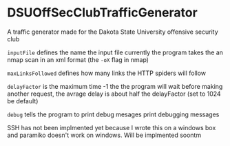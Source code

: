 # DSUOffSecClubTrafficGenerator

A traffic generator made for the Dakota State University offensive security club

`inputFile` defines the name the input file currently the program takes the an nmap scan in an xml format (the `-oX` flag in nmap)

`maxLinksFollowed` defines how many links the HTTP spiders will follow

`delayFactor` is the maximum time -1 the the program will wait before making another request, the avrage delay is about half the delayFactor (set to 1024 be default)

`debug` tells the program to print debug mesages print debugging messages


SSH has not been implmented yet because I wrote this on a windows box and paramiko doesn't work on windows.  Will be implmented soontm
